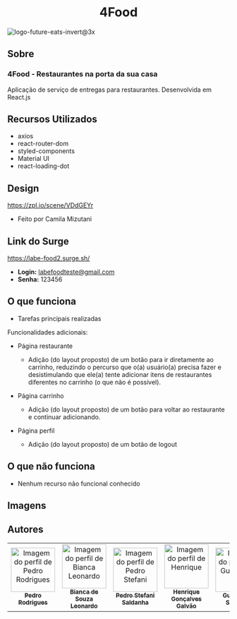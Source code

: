 # <h1 align='center'> 4Food </h1>

![logo-future-eats-invert@3x](https://user-images.githubusercontent.com/48807462/124322810-86319980-db56-11eb-9af8-5b49e574d073.png)

 ## Sobre
### 4Food - Restaurantes na porta da sua casa
Aplicação de serviço de entregas para restaurantes. Desenvolvida em React.js

## Recursos Utilizados
- axios
- react-router-dom
- styled-components
- Material UI
- react-loading-dot

## Design
https://zpl.io/scene/VDdGEYr
- Feito por Camila Mizutani

## Link do Surge
<a href="https://labe-food2.surge.sh/">https://labe-food2.surge.sh/</a>
- <b>Login:</b> labefoodteste@gmail.com
- <b>Senha:</b> 123456

## O que funciona
- Tarefas principais realizadas

Funcionalidades adicionais:

- Página restaurante
  - Adição (do layout proposto) de um botão para ir diretamente ao carrinho, reduzindo o percurso que o(a) usuário(a) precisa fazer e desistimulando que ele(a) tente adicionar itens de restaurantes diferentes no carrinho (o que não é possível). 
  
- Página carrinho
  - Adição (do layout proposto) de um botão para voltar ao restaurante e continuar adicionando.

- Página perfil
  - Adição (do layout proposto) de um botão de logout 


## O que não funciona 
- Nenhum recurso não funcional conhecido

## Imagens


## Autores

<table>
  <tr>
    <td align="center"><a href="https://github.com/IELSK">
    <img src="https://avatars.githubusercontent.com/u/48807462?v=4" width="100px" alt="Imagem do perfil de Pedro Rodrigues"/>
    <br />
    <sub><b>Pedro Rodrigues</b></sub>
      <td align="center"><a href="https://github.com/Biancasleonardo">
    <img src="https://avatars.githubusercontent.com/u/61589574?v=4" width="100px" alt="Imagem do perfil de Bianca Leonardo"/>
    <br />
    <sub><b>Bianca de Souza Leonardo</b></sub>
        <td align="center"><a href="https://github.com/peustef">
    <img src="https://avatars.githubusercontent.com/u/20777850?v=4" width="100px" alt="Imagem do perfil de Pedro Stefani"/>
    <br />
    <sub><b>Pedro Stefani Saldanha</b></sub>
<td align="center"><a href="https://github.com/hgalvao98">
    <img src="https://avatars.githubusercontent.com/u/81254055?v=4" width="100px" alt="Imagem do perfil de Henrique"/>
    <br />
    <sub><b>Henrique Gonçalves Galvão</b></sub>
<td align="center"><a href="https://github.com/guilhermesoutello">
    <img src="https://avatars.githubusercontent.com/u/77966501?v=4" width="100px" alt="Imagem do perfil de Guilherme"/>
    <br />
    <sub><b>Guilherme Soutello</b></sub>
  <td align="center"><a href="https://github.com/Rodrigo-Brezolin-Buquera">
    <img src="https://avatars.githubusercontent.com/u/81428197?v=4" width="100px" alt="Imagem do perfil de Rodrigo"/>
    <br />
    <sub><b>Rodrigo Brezolin Buquera</b></sub>
</table>
